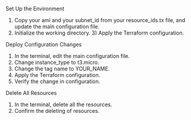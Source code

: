Set Up the Environment
1) Copy your ami and your subnet_id from your resource_ids.tx file, and update the main configuration file. 
2) Initialize the working directory. 3) Apply the Terraform configuration.


Deploy Configuration Changes
1) In the terminal, edit the main configuration file. 
2) Change instance_type to t3.micro. 
3) Change the tag name to YOUR_NAME. 
4) Apply the Terraform configuration. 
5) Verify the change in configuration.


Delete All Resources
1) In the terminal, delete all the resources. 
2) Confirm the deleting of resources.